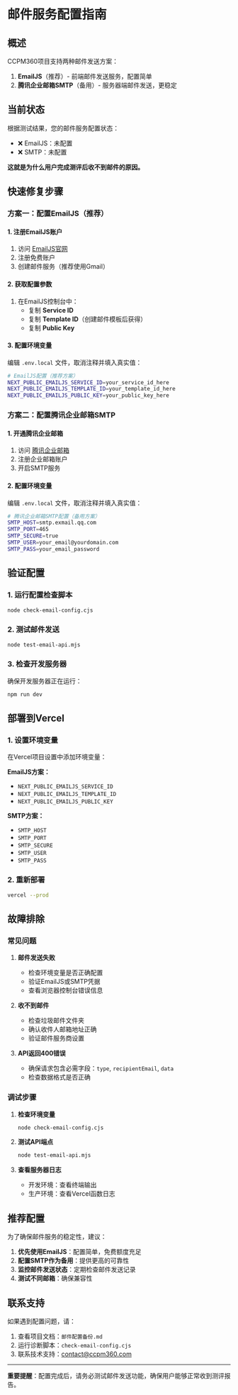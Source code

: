 # 邮件服务配置指南

## 概述

CCPM360项目支持两种邮件发送方案：

1. **EmailJS**（推荐）- 前端邮件发送服务，配置简单
2. **腾讯企业邮箱SMTP**（备用）- 服务器端邮件发送，更稳定

## 当前状态

根据测试结果，您的邮件服务配置状态：

- ❌ EmailJS：未配置
- ❌ SMTP：未配置

**这就是为什么用户完成测评后收不到邮件的原因。**

## 快速修复步骤

### 方案一：配置EmailJS（推荐）

#### 1. 注册EmailJS账户

1. 访问 [EmailJS官网](https://www.emailjs.com/)
2. 注册免费账户
3. 创建邮件服务（推荐使用Gmail）

#### 2. 获取配置参数

1. 在EmailJS控制台中：
   - 复制 **Service ID**
   - 复制 **Template ID**（创建邮件模板后获得）
   - 复制 **Public Key**

#### 3. 配置环境变量

编辑 `.env.local` 文件，取消注释并填入真实值：

```bash
# EmailJS配置（推荐方案）
NEXT_PUBLIC_EMAILJS_SERVICE_ID=your_service_id_here
NEXT_PUBLIC_EMAILJS_TEMPLATE_ID=your_template_id_here
NEXT_PUBLIC_EMAILJS_PUBLIC_KEY=your_public_key_here
```

### 方案二：配置腾讯企业邮箱SMTP

#### 1. 开通腾讯企业邮箱

1. 访问 [腾讯企业邮箱](https://exmail.qq.com/)
2. 注册企业邮箱账户
3. 开启SMTP服务

#### 2. 配置环境变量

编辑 `.env.local` 文件，取消注释并填入真实值：

```bash
# 腾讯企业邮箱SMTP配置（备用方案）
SMTP_HOST=smtp.exmail.qq.com
SMTP_PORT=465
SMTP_SECURE=true
SMTP_USER=your_email@yourdomain.com
SMTP_PASS=your_email_password
```

## 验证配置

### 1. 运行配置检查脚本

```bash
node check-email-config.cjs
```

### 2. 测试邮件发送

```bash
node test-email-api.mjs
```

### 3. 检查开发服务器

确保开发服务器正在运行：

```bash
npm run dev
```

## 部署到Vercel

### 1. 设置环境变量

在Vercel项目设置中添加环境变量：

**EmailJS方案：**

- `NEXT_PUBLIC_EMAILJS_SERVICE_ID`
- `NEXT_PUBLIC_EMAILJS_TEMPLATE_ID`
- `NEXT_PUBLIC_EMAILJS_PUBLIC_KEY`

**SMTP方案：**

- `SMTP_HOST`
- `SMTP_PORT`
- `SMTP_SECURE`
- `SMTP_USER`
- `SMTP_PASS`

### 2. 重新部署

```bash
vercel --prod
```

## 故障排除

### 常见问题

1. **邮件发送失败**
   - 检查环境变量是否正确配置
   - 验证EmailJS或SMTP凭据
   - 查看浏览器控制台错误信息

2. **收不到邮件**
   - 检查垃圾邮件文件夹
   - 确认收件人邮箱地址正确
   - 验证邮件服务商设置

3. **API返回400错误**
   - 确保请求包含必需字段：`type`, `recipientEmail`, `data`
   - 检查数据格式是否正确

### 调试步骤

1. **检查环境变量**

   ```bash
   node check-email-config.cjs
   ```

2. **测试API端点**

   ```bash
   node test-email-api.mjs
   ```

3. **查看服务器日志**
   - 开发环境：查看终端输出
   - 生产环境：查看Vercel函数日志

## 推荐配置

为了确保邮件服务的稳定性，建议：

1. **优先使用EmailJS**：配置简单，免费额度充足
2. **配置SMTP作为备用**：提供更高的可靠性
3. **监控邮件发送状态**：定期检查邮件发送记录
4. **测试不同邮箱**：确保兼容性

## 联系支持

如果遇到配置问题，请：

1. 查看项目文档：`邮件配置备份.md`
2. 运行诊断脚本：`check-email-config.cjs`
3. 联系技术支持：contact@ccpm360.com

---

**重要提醒**：配置完成后，请务必测试邮件发送功能，确保用户能够正常收到测评报告。
